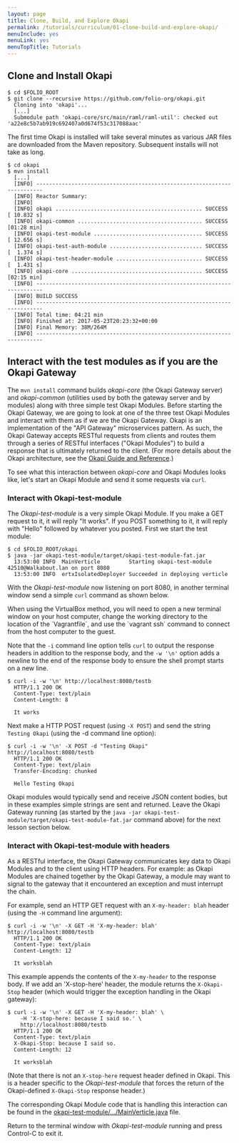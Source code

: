 ```yaml
---
layout: page
title: Clone, Build, and Explore Okapi
permalink: /tutorials/curriculum/01-clone-build-and-explore-okapi/
menuInclude: yes
menuLink: yes
menuTopTitle: Tutorials
---
```


## Clone and Install Okapi

```shell
$ cd $FOLIO_ROOT
$ git clone --recursive https://github.com/folio-org/okapi.git
  Cloning into 'okapi'...
  [...]
  Submodule path 'okapi-core/src/main/raml/raml-util': checked out 'a22e8c5b7ab919c692407a0d674f53c317088aac'
```

The first time Okapi is installed will take several minutes as various JAR files are downloaded from the Maven repository.
Subsequent installs will not take as long.

```shell
$ cd okapi
$ mvn install
  [...]
  [INFO] ------------------------------------------------------------------------
  [INFO] Reactor Summary:
  [INFO]
  [INFO] okapi .............................................. SUCCESS [ 10.832 s]
  [INFO] okapi-common ....................................... SUCCESS [01:28 min]
  [INFO] okapi-test-module .................................. SUCCESS [ 12.656 s]
  [INFO] okapi-test-auth-module ............................. SUCCESS [  1.374 s]
  [INFO] okapi-test-header-module ........................... SUCCESS [  1.431 s]
  [INFO] okapi-core ......................................... SUCCESS [02:15 min]
  [INFO] ------------------------------------------------------------------------
  [INFO] BUILD SUCCESS
  [INFO] ------------------------------------------------------------------------
  [INFO] Total time: 04:21 min
  [INFO] Finished at: 2017-05-23T20:23:32+00:00
  [INFO] Final Memory: 38M/264M
  [INFO] ------------------------------------------------------------------------
```

## Interact with the test modules as if you are the Okapi Gateway
The `mvn install` command builds _okapi-core_ (the Okapi Gateway server) and _okapi-common_ (utilities used by both the gateway server and by modules) along with three simple test Okapi Modules.
Before starting the Okapi Gateway, we are going to look at one of the three test Okapi Modules and interact with them as if we are the Okapi Gateway.
Okapi is an implementation of the "API Gateway" microservices pattern.
As such, the Okapi Gateway accepts RESTful requests from clients and routes them through a series of RESTful interfaces ("Okapi Modules") to build a response that is ultimately returned to the client.
(For more details about the Okapi architecture, see the [Okapi Guide and Reference](https://github.com/folio-org/okapi/blob/master/doc/guide.md#architecture).)

To see what this interaction between _okapi-core_ and Okapi Modules looks like, let's start an Okapi Module and send it some requests via `curl`.

### Interact with Okapi-test-module
The _Okapi-test-module_ is a very simple Okapi Module.
If you make a GET request to it, it will reply "It works".
If you POST something to it, it will reply with "Hello" followed by whatever you posted.
First we start the test module:

```shell
$ cd $FOLIO_ROOT/okapi
$ java -jar okapi-test-module/target/okapi-test-module-fat.jar
  13:53:00 INFO  MainVerticle         Starting okapi-test-module 42510@Walkabout.lan on port 8080
  13:53:00 INFO  ertxIsolatedDeployer Succeeded in deploying verticle
```

With the _Okapi-test-module_ now listening on port 8080, in another terminal window send a simple `curl` command as shown below.

<div class="vagrant-note" markdown="1">
When using the VirtualBox method, you will need to open a new terminal window on your host computer, change the working directory to the location of the `Vagrantfile`, and use the `vagrant ssh` command to connect from the host computer to the guest.
</div>

Note that the `-i` command line option tells `curl` to output the response headers in addition to the response body, and the `-w '\n'` option adds a newline to the end of the response body to ensure the shell prompt starts on a new line.

```shell
$ curl -i -w '\n' http://localhost:8080/testb
  HTTP/1.1 200 OK
  Content-Type: text/plain
  Content-Length: 8

  It works
```

Next make a HTTP POST request (using `-X POST`) and send the string `Testing Okapi` (using the -d command line option):

```shell
$ curl -i -w '\n' -X POST -d "Testing Okapi" http://localhost:8080/testb
  HTTP/1.1 200 OK
  Content-Type: text/plain
  Transfer-Encoding: chunked

  Hello Testing Okapi
```

Okapi modules would typically send and receive JSON content bodies, but in these examples simple strings are sent and returned.
Leave the Okapi Gateway running (as started by the `java -jar okapi-test-module/target/okapi-test-module-fat.jar` command above) for the next lesson section below.

### Interact with Okapi-test-module with headers
As a RESTful interface, the Okapi Gateway communicates key data to Okapi Modules and to the client using HTTP headers.
For example: as Okapi Modules are chained together by the Okapi Gateway, a module may want to signal to the gateway that it encountered an exception and must interrupt the chain.

For example, send an HTTP GET request with an `X-my-header: blah` header (using the `-H` command line argument):

```shell
$ curl -i -w '\n' -X GET -H 'X-my-header: blah' http://localhost:8080/testb
  HTTP/1.1 200 OK
  Content-Type: text/plain
  Content-Length: 12

  It worksblah
```

This example appends the contents of the `X-my-header` to the response body.
If we add an 'X-stop-here' header, the module returns the `X-Okapi-Stop` header (which would trigger the exception handling in the Okapi gateway):

```shell
$ curl -i -w '\n' -X GET -H 'X-my-header: blah' \
    -H 'X-stop-here: because I said so.' \
    http://localhost:8080/testb
  HTTP/1.1 200 OK
  Content-Type: text/plain
  X-Okapi-Stop: because I said so.
  Content-Length: 12

  It worksblah
```

(Note that there is not an `X-stop-here` request header defined in Okapi.  This is a header specific to the _Okapi-test-module_ that forces the return of the Okapi-defined `X-Okapi-Stop` response header.)

The corresponding Okapi Module code that is handling this interaction can be found in the [okapi-test-module/.../MainVerticle.java]( https://github.com/folio-org/okapi/blob/master/okapi-test-module/src/main/java/org/folio/okapi/sample/MainVerticle.java) file.

Return to the terminal window with _Okapi-test-module_ running and press Control-C to exit it.
